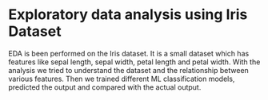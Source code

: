 # Exploratory data analysis using Iris Dataset

EDA is been performed on the Iris dataset. It is a small dataset which has features like sepal length, sepal width, petal length and petal width. With the analysis we tried to understand the dataset and the relationship between various features. Then we trained different ML classification models, predicted the output and compared with the actual output.
